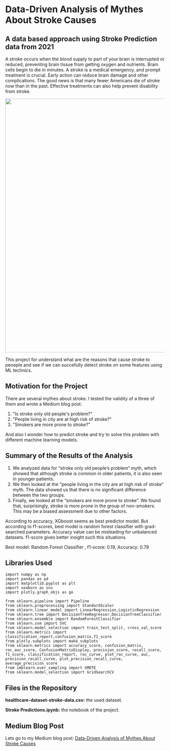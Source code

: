 # Data-Driven Analysis of Mythes About Stroke Causes
## A data based approach using Stroke Prediction data from 2021
A stroke occurs when the blood supply to part of your brain is interrupted or reduced, preventing brain tissue from getting oxygen and nutrients. Brain cells begin to die in minutes. A stroke is a medical emergency, and prompt treatment is crucial. Early action can reduce brain damage and other complications. The good news is that many fewer Americans die of stroke now than in the past. Effective treatments can also help prevent disability from stroke.

<img src="https://www.researchgate.net/profile/Fabio-Chiodo-Grandi/publication/44599636/figure/fig1/AS:196042852179975@1423751666328/Follow-up-brain-CT-scans-of-two-stroke-patients-Two-examples-of-CT-scans-of-two-stroke.png" width="800px" height="auto">

This project for understand what are the reasons that cause stroke to peoeple and see if we can succefully detect stroke on some features using ML technics.

## Motivation for the Project
There are several mythes about stroke. I tested the validity of a three of them and wrote a Medium blog post:

1. "Is stroke only old people's problem?"
2. "People living in city are at high risk of stroke?"
3. "Smokers are more prone to stroke?"

And also I wonder how to predict stroke and try to solve this problem with different machine learning models.

## Summary of the Results of the Analysis

1. We analyzed data for “stroke only old people’s problem” myth, which showed that although stroke is common in older patients, it is also seen in younger patients.
2. We then looked at the “people living in the city are at high risk of stroke” myth. The data showed us that there is no significant difference between the two groups.
3. Finally, we looked at the “smokers are more prone to stroke”. We found that, surprisingly, stroke is more prone in the group of non-smokers. This may be a biased assessment due to other factors.

According to accuracy, XGboost seems as best predictor model. But according to f1-scores, best model is random forest classifier with grad-searched parameters. Accuracy value can be misleading for unbalanced datasets. f1-score gives better insight such this situations.

Best model: Random Forest Classifier , f1-score: 0.19, Accuracy: 0.79

## Libraries Used

```
import numpy as np
import pandas as pd
import matplotlib.pyplot as plt
import seaborn as sns
import plotly.graph_objs as go

from sklearn.pipeline import Pipeline
from sklearn.preprocessing import StandardScaler
from sklearn.linear_model import LinearRegression,LogisticRegression
from sklearn.tree import DecisionTreeRegressor,DecisionTreeClassifier
from sklearn.ensemble import RandomForestClassifier
from sklearn.svm import SVC
from sklearn.model_selection import train_test_split, cross_val_score
from sklearn.metrics import classification_report,confusion_matrix,f1_score
from plotly.subplots import make_subplots
from sklearn.metrics import accuracy_score, confusion_matrix, roc_auc_score, ConfusionMatrixDisplay, precision_score, recall_score, f1_score, classification_report, roc_curve, plot_roc_curve, auc, precision_recall_curve, plot_precision_recall_curve, average_precision_score
from imblearn.over_sampling import SMOTE
from sklearn.model_selection import GridSearchCV
```

## Files in the Repository
**healthcare-dataset-stroke-data.csv:** the used dataset.

**Stroke Predictions.ipynb:** the notebook of the project.

## Medium Blog Post
Lets go to my Medium blog post: 
[Data-Driven Analysis of Mythes About Stroke Causes](https://medium.com/@sahika.betul/data-driven-analysis-of-mythes-about-stroke-causes-dd347899bba5)
